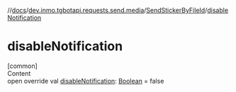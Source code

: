 //[docs](../../../index.md)/[dev.inmo.tgbotapi.requests.send.media](../index.md)/[SendStickerByFileId](index.md)/[disableNotification](disable-notification.md)



# disableNotification  
[common]  
Content  
open override val [disableNotification](disable-notification.md): [Boolean](https://kotlinlang.org/api/latest/jvm/stdlib/kotlin/-boolean/index.html) = false  



